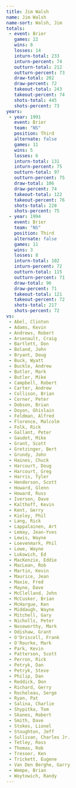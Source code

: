 ```yaml
---
title: Jim Walsh
name: Jim Walsh
name-sort: Walsh, Jim
totals:
 - event: Brier
   games: 22
   wins: 8
   losses: 14
   inturn-total: 233
   inturn-percent: 74
   outturn-total: 212
   outturn-percent: 73
   draw-total: 202
   draw-percent: 72
   takeout-total: 243
   takeout-percent: 74
   shots-total: 445
   shots-percent: 73
years:
 - year: 1991
   event: Brier
   team: "NS"
   position: Third
   alternate: false
   games: 11
   wins: 5
   losses: 6
   inturn-total: 131
   inturn-percent: 75
   outturn-total: 97
   outturn-percent: 75
   draw-total: 106
   draw-percent: 74
   takeout-total: 122
   takeout-percent: 76
   shots-total: 228
   shots-percent: 75
 - year: 1994
   event: Brier
   team: "NS"
   position: Third
   alternate: false
   games: 11
   wins: 3
   losses: 8
   inturn-total: 102
   inturn-percent: 72
   outturn-total: 115
   outturn-percent: 71
   draw-total: 96
   draw-percent: 71
   takeout-total: 121
   takeout-percent: 72
   shots-total: 217
   shots-percent: 72
vs:
 - Abel, Clinton
 - Adams, Kevin
 - Andrews, Robert
 - Arsenault, Craig
 - Bartlett, Don
 - Boland, John
 - Bryant, Doug
 - Buck, Wyatt
 - Buckle, Andrew
 - Butler, Mark
 - Butler, Mike
 - Campbell, Robert
 - Carter, Andrew
 - Collison, Brian
 - Corner, Peter
 - Dobson, Brian
 - Doyon, Ghislain
 - Feldman, Alfred
 - Florence, Malcolm
 - Folk, Rick
 - Gallant, Peter
 - Gaudet, Mike
 - Grant, Scott
 - Gretzinger, Bert
 - Grundy, John
 - Haines, Chuck
 - Harcourt, Doug
 - Harcourt, Greg
 - Harris, Tyler
 - Henderson, Scott
 - Howard, Glenn
 - Howard, Russ
 - Iverson, Dave
 - Kalthoff, Kevin
 - Kent, Gerry
 - Kieley, Phil
 - Lang, Rick
 - Lappalainen, Art
 - Lemay, Jean-Yves
 - Lewis, Wayne
 - Loevenmark, Phil
 - Lowe, Wayne
 - Lukowich, Ed
 - MacKenzie, Eddie
 - MacLean, Rob
 - Martin, Kevin
 - Maurice, Jean
 - Maxie, Fred
 - Mayne, Dave
 - McClelland, John
 - McCusker, Brian
 - McHargue, Ken
 - Middaugh, Wayne
 - Mitchell, Gary
 - Nicholls, Peter
 - Noseworthy, Mark
 - Odishaw, Grant
 - O'Driscoll, Frank
 - O'Rourke, Mark
 - Park, Kevin
 - Patterson, Scott
 - Perron, Rick
 - Petryk, Dan
 - Petryk, Steve
 - Philip, Dan
 - Reddick, Don
 - Richard, Gerry
 - Rocheleau, Serge
 - Ryan, Pat
 - Salina, Charlie
 - Shypitka, Tom
 - Skanes, Robert
 - Smith, Dave
 - Stokes, Lionel
 - Stoughton, Jeff
 - Sullivan, Charles Jr.
 - Tetley, Ross
 - Thomas, Rob
 - Tresoor, Ken
 - Trickett, Eugene
 - Van Den Berghe, Garry
 - Wempe, Brian
 - Woytowich, Randy
---
```

